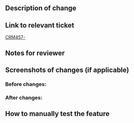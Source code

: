 ## Description of change

## Link to relevant ticket

[CRM457-](https://dsdmoj.atlassian.net/browse/CRM457-)

## Notes for reviewer

## Screenshots of changes (if applicable)

### Before changes:

### After changes:

## How to manually test the feature